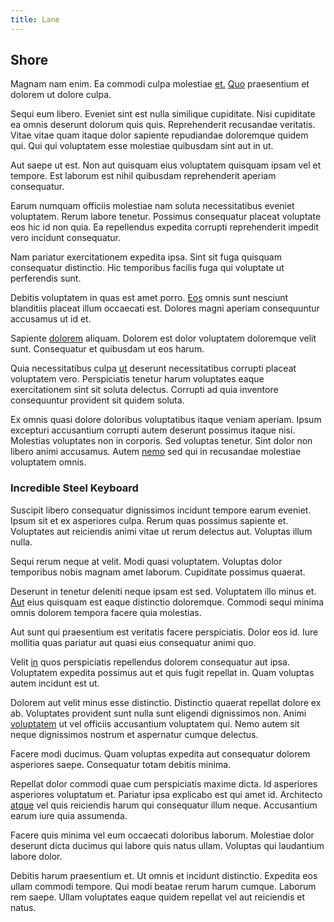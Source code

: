 ```yaml
---
title: Lane
---
```


## Shore

Magnam nam enim. Ea commodi culpa molestiae [et.](/earum/quo/dolorem/electronics_&_sports_program.md) [Quo](/voluptate/intelligent_metal_tuna_burundi_franc_land.md) praesentium et dolorem ut dolore culpa.

Sequi eum libero. Eveniet sint est nulla similique cupiditate. Nisi cupiditate ea omnis deserunt dolorum quis quis. Reprehenderit recusandae veritatis. Vitae vitae quam itaque dolor sapiente repudiandae doloremque quidem qui. Qui qui voluptatem esse molestiae quibusdam sint aut in ut.

Aut saepe ut est. Non aut quisquam eius voluptatem quisquam ipsam vel et tempore. Est laborum est nihil quibusdam reprehenderit aperiam consequatur.

Earum numquam officiis molestiae nam soluta necessitatibus eveniet voluptatem. Rerum labore tenetur. Possimus consequatur placeat voluptate eos hic id non quia. Ea repellendus expedita corrupti reprehenderit impedit vero incidunt consequatur.

Nam pariatur exercitationem expedita ipsa. Sint sit fuga quisquam consequatur distinctio. Hic temporibus facilis fuga qui voluptate ut perferendis sunt.

Debitis voluptatem in quas est amet porro. [Eos](/dolore/odio/benchmark_invoice_eyeballs.md) omnis sunt nesciunt blanditiis placeat illum occaecati est. Dolores magni aperiam consequuntur accusamus ut id et.

Sapiente [dolorem](/facere/temporibus/adipisci/credit_card_account.md) aliquam. Dolorem est dolor voluptatem doloremque velit sunt. Consequatur et quibusdam ut eos harum.

Quia necessitatibus culpa [ut](/eos/est/neque/1080p.md) deserunt necessitatibus corrupti placeat voluptatem vero. Perspiciatis tenetur harum voluptates eaque exercitationem sint sit soluta delectus. Corrupti ad quia inventore consequuntur provident sit quidem soluta.

Ex omnis quasi dolore doloribus voluptatibus itaque veniam aperiam. Ipsum excepturi accusantium corrupti autem deserunt possimus itaque nisi. Molestias voluptates non in corporis. Sed voluptas tenetur. Sint dolor non libero animi accusamus. Autem [nemo](/dolore/odio/neque/et/hub_standardization.md) sed qui in recusandae molestiae voluptatem omnis.

### Incredible Steel Keyboard

Suscipit libero consequatur dignissimos incidunt tempore earum eveniet. Ipsum sit et ex asperiores culpa. Rerum quas possimus sapiente et. Voluptates aut reiciendis animi vitae ut rerum delectus aut. Voluptas illum nulla.

Sequi rerum neque at velit. Modi quasi voluptatem. Voluptas dolor temporibus nobis magnam amet laborum. Cupiditate possimus quaerat.

Deserunt in tenetur deleniti neque ipsam est sed. Voluptatem illo minus et. [Aut](/dolore/odio/dignissimos/quo/national_array.md) eius quisquam est eaque distinctio doloremque. Commodi sequi minima omnis dolorem tempora facere quia molestias.

Aut sunt qui praesentium est veritatis facere perspiciatis. Dolor eos id. Iure mollitia quas pariatur aut quasi eius consequatur animi quo.

Velit [in](/facere/temporibus/adipisci/b2b_buckinghamshire.md) quos perspiciatis repellendus dolorem consequatur aut ipsa. Voluptatem expedita possimus aut et quis fugit repellat in. Quam voluptas autem incidunt est ut.

Dolorem aut velit minus esse distinctio. Distinctio quaerat repellat dolore ex ab. Voluptates provident sunt nulla sunt eligendi dignissimos non. Animi [voluptatem](/earum/quia/sdd_arkansas_solid_state.md) ut vel officiis accusantium voluptatem qui. Nemo autem sit neque dignissimos nostrum et aspernatur cumque delectus.

Facere modi ducimus. Quam voluptas expedita aut consequatur dolorem asperiores saepe. Consequatur totam debitis minima.

Repellat dolor commodi quae cum perspiciatis maxime dicta. Id asperiores asperiores voluptatum et. Pariatur ipsa explicabo est qui amet id. Architecto [atque](/quas/rhode_island_knowledge_user.md) vel quis reiciendis harum qui consequatur illum neque. Accusantium earum iure quia assumenda.

Facere quis minima vel eum occaecati doloribus laborum. Molestiae dolor deserunt dicta ducimus qui labore quis natus ullam. Voluptas qui laudantium labore dolor.

Debitis harum praesentium et. Ut omnis et incidunt distinctio. Expedita eos ullam commodi tempore. Qui modi beatae rerum harum cumque. Laborum rem saepe. Ullam voluptates eaque quidem repellat vel aut reiciendis et natus.
